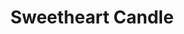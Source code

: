 ---
layout: products
category: products
name: Sweetheart Candle
image: custom.jpg
title: Sweetheart Candle
filter: candles
price: 9.99
---